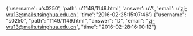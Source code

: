 {'username': u's0250', 'path': u'1149/1149.html', 'answer': u'A', 'email': u'zj-wu13@mails.tsinghua.edu.cn', 'time': '2016-02-25:15:07:46'}
{"username": "s0250", "path": "1149/1149.html", "answer": "D", "email": "zj-wu13@mails.tsinghua.edu.cn", "time": "2016-02-28:16:00:12"}